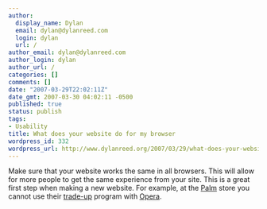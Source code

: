 ```yaml
---
author:
  display_name: Dylan
  email: dylan@dylanreed.com
  login: dylan
  url: /
author_email: dylan@dylanreed.com
author_login: dylan
author_url: /
categories: []
comments: []
date: "2007-03-29T22:02:11Z"
date_gmt: 2007-03-30 04:02:11 -0500
published: true
status: publish
tags:
- Usability
title: What does your website do for my browser
wordpress_id: 332
wordpress_url: http://www.dylanreed.org/2007/03/29/what-does-your-website-do-for-my-browser/
---
```


Make sure that your website works the same in all browsers. This will allow for more people to get the same experience from your site. This is a great first step when making a new website. For example, at the [Palm][1] store you cannot use their [trade-up][2] program with [Opera][3].

   [1]: http://www.palm.com
   [2]: http://clownusability.com/palm.tradeups.com
   [3]: http://www.opera.com/

